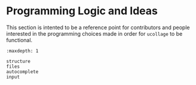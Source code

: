 # Programming Logic and Ideas

This section is intented to be a reference point for contributors and people
interested in the programming choices made in order for `ucollage` to be
functional.

```{toctree}
:maxdepth: 1

structure
files
autocomplete
input
```
